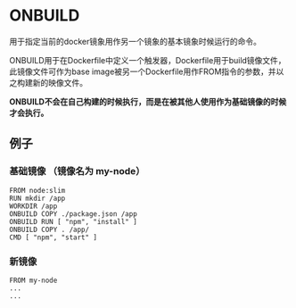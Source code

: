 # ONBUILD

用于指定当前的docker镜象用作另一个镜象的基本镜象时候运行的命令。

ONBUILD用于在Dockerfile中定义一个触发器，Dockerfile用于build镜像文件，此镜像文件可作为base image被另一个Dockerfile用作FROM指令的参数，并以之构建新的映像文件。

**ONBUILD不会在自己构建的时候执行，而是在被其他人使用作为基础镜像的时候才会执行。**

## 例子

### 基础镜像 （镜像名为 my-node）

```text
FROM node:slim
RUN mkdir /app
WORKDIR /app
ONBUILD COPY ./package.json /app
ONBUILD RUN [ "npm", "install" ]
ONBUILD COPY . /app/
CMD [ "npm", "start" ]
```

### 新镜像

```text
FROM my-node
...
...
```




